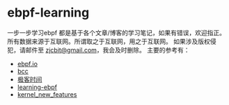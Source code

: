# ebpf-learning
一步一步学习ebpf
都是基于各个文章/博客的学习笔记，如果有错误，欢迎指正。所有数据来源于互联网。所谓取之于互联网，用之于互联网。
如果涉及版权侵犯，请邮件至 zjcbit@gmail.com，我会及时删除。
主要的参考有：
- [ebpf.io](https://ebpf.io/)
- [bcc](https://github.com/iovisor/bcc)
- [极客时间](https://time.geekbang.org/)
- [learning-ebpf](https://github.com/lizrice/learning-ebpf)
- [kernel_new_features](https://github.com/0voice/kernel_new_features/tree/main/ebpf)